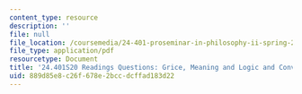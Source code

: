 ```yaml
---
content_type: resource
description: ''
file: null
file_location: /coursemedia/24-401-proseminar-in-philosophy-ii-spring-2020/889d85e8c26f678e2bccdcffad183d22_MIT24_401S20_Questions4.pdf
file_type: application/pdf
resourcetype: Document
title: '24.401S20 Readings Questions: Grice, Meaning and Logic and Conversation'
uid: 889d85e8-c26f-678e-2bcc-dcffad183d22
---
```


